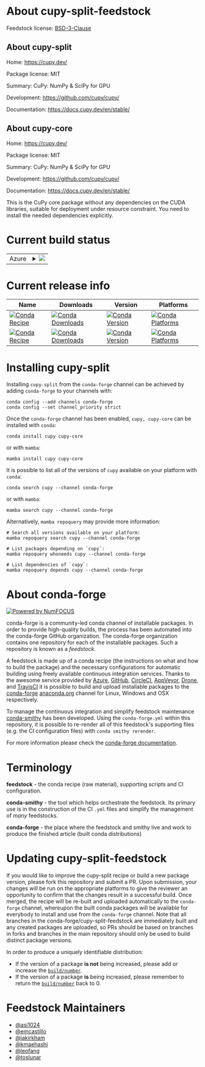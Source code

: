 About cupy-split-feedstock
==========================

Feedstock license: [BSD-3-Clause](https://github.com/conda-forge/cupy-feedstock/blob/main/LICENSE.txt)


About cupy-split
----------------

Home: https://cupy.dev/

Package license: MIT

Summary: CuPy: NumPy & SciPy for GPU


Development: https://github.com/cupy/cupy/

Documentation: https://docs.cupy.dev/en/stable/

About cupy-core
---------------

Home: https://cupy.dev/

Package license: MIT

Summary: CuPy: NumPy & SciPy for GPU


Development: https://github.com/cupy/cupy/

Documentation: https://docs.cupy.dev/en/stable/

This is the CuPy core package without any dependencies on the CUDA libraries, suitable for
deployment under resource constraint. You need to install the needed dependencies explicitly.


Current build status
====================


<table>
    
  <tr>
    <td>Azure</td>
    <td>
      <details>
        <summary>
          <a href="https://dev.azure.com/conda-forge/feedstock-builds/_build/latest?definitionId=8275&branchName=main">
            <img src="https://dev.azure.com/conda-forge/feedstock-builds/_apis/build/status/cupy-feedstock?branchName=main">
          </a>
        </summary>
        <table>
          <thead><tr><th>Variant</th><th>Status</th></tr></thead>
          <tbody><tr>
              <td>linux_64_c_compiler_version11cuda_compilernvcccuda_compiler_version11.8cxx_compiler_version11python3.10.____cpython</td>
              <td>
                <a href="https://dev.azure.com/conda-forge/feedstock-builds/_build/latest?definitionId=8275&branchName=main">
                  <img src="https://dev.azure.com/conda-forge/feedstock-builds/_apis/build/status/cupy-feedstock?branchName=main&jobName=linux&configuration=linux%20linux_64_c_compiler_version11cuda_compilernvcccuda_compiler_version11.8cxx_compiler_version11python3.10.____cpython" alt="variant">
                </a>
              </td>
            </tr><tr>
              <td>linux_64_c_compiler_version11cuda_compilernvcccuda_compiler_version11.8cxx_compiler_version11python3.11.____cpython</td>
              <td>
                <a href="https://dev.azure.com/conda-forge/feedstock-builds/_build/latest?definitionId=8275&branchName=main">
                  <img src="https://dev.azure.com/conda-forge/feedstock-builds/_apis/build/status/cupy-feedstock?branchName=main&jobName=linux&configuration=linux%20linux_64_c_compiler_version11cuda_compilernvcccuda_compiler_version11.8cxx_compiler_version11python3.11.____cpython" alt="variant">
                </a>
              </td>
            </tr><tr>
              <td>linux_64_c_compiler_version11cuda_compilernvcccuda_compiler_version11.8cxx_compiler_version11python3.12.____cpython</td>
              <td>
                <a href="https://dev.azure.com/conda-forge/feedstock-builds/_build/latest?definitionId=8275&branchName=main">
                  <img src="https://dev.azure.com/conda-forge/feedstock-builds/_apis/build/status/cupy-feedstock?branchName=main&jobName=linux&configuration=linux%20linux_64_c_compiler_version11cuda_compilernvcccuda_compiler_version11.8cxx_compiler_version11python3.12.____cpython" alt="variant">
                </a>
              </td>
            </tr><tr>
              <td>linux_64_c_compiler_version11cuda_compilernvcccuda_compiler_version11.8cxx_compiler_version11python3.9.____cpython</td>
              <td>
                <a href="https://dev.azure.com/conda-forge/feedstock-builds/_build/latest?definitionId=8275&branchName=main">
                  <img src="https://dev.azure.com/conda-forge/feedstock-builds/_apis/build/status/cupy-feedstock?branchName=main&jobName=linux&configuration=linux%20linux_64_c_compiler_version11cuda_compilernvcccuda_compiler_version11.8cxx_compiler_version11python3.9.____cpython" alt="variant">
                </a>
              </td>
            </tr><tr>
              <td>linux_64_c_compiler_version12cuda_compilercuda-nvcccuda_compiler_version12.6cxx_compiler_version12python3.10.____cpython</td>
              <td>
                <a href="https://dev.azure.com/conda-forge/feedstock-builds/_build/latest?definitionId=8275&branchName=main">
                  <img src="https://dev.azure.com/conda-forge/feedstock-builds/_apis/build/status/cupy-feedstock?branchName=main&jobName=linux&configuration=linux%20linux_64_c_compiler_version12cuda_compilercuda-nvcccuda_compiler_version12.6cxx_compiler_version12python3.10.____cpython" alt="variant">
                </a>
              </td>
            </tr><tr>
              <td>linux_64_c_compiler_version12cuda_compilercuda-nvcccuda_compiler_version12.6cxx_compiler_version12python3.11.____cpython</td>
              <td>
                <a href="https://dev.azure.com/conda-forge/feedstock-builds/_build/latest?definitionId=8275&branchName=main">
                  <img src="https://dev.azure.com/conda-forge/feedstock-builds/_apis/build/status/cupy-feedstock?branchName=main&jobName=linux&configuration=linux%20linux_64_c_compiler_version12cuda_compilercuda-nvcccuda_compiler_version12.6cxx_compiler_version12python3.11.____cpython" alt="variant">
                </a>
              </td>
            </tr><tr>
              <td>linux_64_c_compiler_version12cuda_compilercuda-nvcccuda_compiler_version12.6cxx_compiler_version12python3.12.____cpython</td>
              <td>
                <a href="https://dev.azure.com/conda-forge/feedstock-builds/_build/latest?definitionId=8275&branchName=main">
                  <img src="https://dev.azure.com/conda-forge/feedstock-builds/_apis/build/status/cupy-feedstock?branchName=main&jobName=linux&configuration=linux%20linux_64_c_compiler_version12cuda_compilercuda-nvcccuda_compiler_version12.6cxx_compiler_version12python3.12.____cpython" alt="variant">
                </a>
              </td>
            </tr><tr>
              <td>linux_64_c_compiler_version12cuda_compilercuda-nvcccuda_compiler_version12.6cxx_compiler_version12python3.9.____cpython</td>
              <td>
                <a href="https://dev.azure.com/conda-forge/feedstock-builds/_build/latest?definitionId=8275&branchName=main">
                  <img src="https://dev.azure.com/conda-forge/feedstock-builds/_apis/build/status/cupy-feedstock?branchName=main&jobName=linux&configuration=linux%20linux_64_c_compiler_version12cuda_compilercuda-nvcccuda_compiler_version12.6cxx_compiler_version12python3.9.____cpython" alt="variant">
                </a>
              </td>
            </tr><tr>
              <td>linux_aarch64_c_compiler_version11cuda_compilernvcccuda_compiler_version11.8cxx_compiler_version11python3.10.____cpython</td>
              <td>
                <a href="https://dev.azure.com/conda-forge/feedstock-builds/_build/latest?definitionId=8275&branchName=main">
                  <img src="https://dev.azure.com/conda-forge/feedstock-builds/_apis/build/status/cupy-feedstock?branchName=main&jobName=linux&configuration=linux%20linux_aarch64_c_compiler_version11cuda_compilernvcccuda_compiler_version11.8cxx_compiler_version11python3.10.____cpython" alt="variant">
                </a>
              </td>
            </tr><tr>
              <td>linux_aarch64_c_compiler_version11cuda_compilernvcccuda_compiler_version11.8cxx_compiler_version11python3.11.____cpython</td>
              <td>
                <a href="https://dev.azure.com/conda-forge/feedstock-builds/_build/latest?definitionId=8275&branchName=main">
                  <img src="https://dev.azure.com/conda-forge/feedstock-builds/_apis/build/status/cupy-feedstock?branchName=main&jobName=linux&configuration=linux%20linux_aarch64_c_compiler_version11cuda_compilernvcccuda_compiler_version11.8cxx_compiler_version11python3.11.____cpython" alt="variant">
                </a>
              </td>
            </tr><tr>
              <td>linux_aarch64_c_compiler_version11cuda_compilernvcccuda_compiler_version11.8cxx_compiler_version11python3.12.____cpython</td>
              <td>
                <a href="https://dev.azure.com/conda-forge/feedstock-builds/_build/latest?definitionId=8275&branchName=main">
                  <img src="https://dev.azure.com/conda-forge/feedstock-builds/_apis/build/status/cupy-feedstock?branchName=main&jobName=linux&configuration=linux%20linux_aarch64_c_compiler_version11cuda_compilernvcccuda_compiler_version11.8cxx_compiler_version11python3.12.____cpython" alt="variant">
                </a>
              </td>
            </tr><tr>
              <td>linux_aarch64_c_compiler_version11cuda_compilernvcccuda_compiler_version11.8cxx_compiler_version11python3.9.____cpython</td>
              <td>
                <a href="https://dev.azure.com/conda-forge/feedstock-builds/_build/latest?definitionId=8275&branchName=main">
                  <img src="https://dev.azure.com/conda-forge/feedstock-builds/_apis/build/status/cupy-feedstock?branchName=main&jobName=linux&configuration=linux%20linux_aarch64_c_compiler_version11cuda_compilernvcccuda_compiler_version11.8cxx_compiler_version11python3.9.____cpython" alt="variant">
                </a>
              </td>
            </tr><tr>
              <td>linux_aarch64_c_compiler_version12cuda_compilercuda-nvcccuda_compiler_version12.6cxx_compiler_version12python3.10.____cpython</td>
              <td>
                <a href="https://dev.azure.com/conda-forge/feedstock-builds/_build/latest?definitionId=8275&branchName=main">
                  <img src="https://dev.azure.com/conda-forge/feedstock-builds/_apis/build/status/cupy-feedstock?branchName=main&jobName=linux&configuration=linux%20linux_aarch64_c_compiler_version12cuda_compilercuda-nvcccuda_compiler_version12.6cxx_compiler_version12python3.10.____cpython" alt="variant">
                </a>
              </td>
            </tr><tr>
              <td>linux_aarch64_c_compiler_version12cuda_compilercuda-nvcccuda_compiler_version12.6cxx_compiler_version12python3.11.____cpython</td>
              <td>
                <a href="https://dev.azure.com/conda-forge/feedstock-builds/_build/latest?definitionId=8275&branchName=main">
                  <img src="https://dev.azure.com/conda-forge/feedstock-builds/_apis/build/status/cupy-feedstock?branchName=main&jobName=linux&configuration=linux%20linux_aarch64_c_compiler_version12cuda_compilercuda-nvcccuda_compiler_version12.6cxx_compiler_version12python3.11.____cpython" alt="variant">
                </a>
              </td>
            </tr><tr>
              <td>linux_aarch64_c_compiler_version12cuda_compilercuda-nvcccuda_compiler_version12.6cxx_compiler_version12python3.12.____cpython</td>
              <td>
                <a href="https://dev.azure.com/conda-forge/feedstock-builds/_build/latest?definitionId=8275&branchName=main">
                  <img src="https://dev.azure.com/conda-forge/feedstock-builds/_apis/build/status/cupy-feedstock?branchName=main&jobName=linux&configuration=linux%20linux_aarch64_c_compiler_version12cuda_compilercuda-nvcccuda_compiler_version12.6cxx_compiler_version12python3.12.____cpython" alt="variant">
                </a>
              </td>
            </tr><tr>
              <td>linux_aarch64_c_compiler_version12cuda_compilercuda-nvcccuda_compiler_version12.6cxx_compiler_version12python3.9.____cpython</td>
              <td>
                <a href="https://dev.azure.com/conda-forge/feedstock-builds/_build/latest?definitionId=8275&branchName=main">
                  <img src="https://dev.azure.com/conda-forge/feedstock-builds/_apis/build/status/cupy-feedstock?branchName=main&jobName=linux&configuration=linux%20linux_aarch64_c_compiler_version12cuda_compilercuda-nvcccuda_compiler_version12.6cxx_compiler_version12python3.9.____cpython" alt="variant">
                </a>
              </td>
            </tr><tr>
              <td>win_64_cuda_compilercuda-nvcccuda_compiler_version12.6python3.10.____cpython</td>
              <td>
                <a href="https://dev.azure.com/conda-forge/feedstock-builds/_build/latest?definitionId=8275&branchName=main">
                  <img src="https://dev.azure.com/conda-forge/feedstock-builds/_apis/build/status/cupy-feedstock?branchName=main&jobName=win&configuration=win%20win_64_cuda_compilercuda-nvcccuda_compiler_version12.6python3.10.____cpython" alt="variant">
                </a>
              </td>
            </tr><tr>
              <td>win_64_cuda_compilercuda-nvcccuda_compiler_version12.6python3.11.____cpython</td>
              <td>
                <a href="https://dev.azure.com/conda-forge/feedstock-builds/_build/latest?definitionId=8275&branchName=main">
                  <img src="https://dev.azure.com/conda-forge/feedstock-builds/_apis/build/status/cupy-feedstock?branchName=main&jobName=win&configuration=win%20win_64_cuda_compilercuda-nvcccuda_compiler_version12.6python3.11.____cpython" alt="variant">
                </a>
              </td>
            </tr><tr>
              <td>win_64_cuda_compilercuda-nvcccuda_compiler_version12.6python3.12.____cpython</td>
              <td>
                <a href="https://dev.azure.com/conda-forge/feedstock-builds/_build/latest?definitionId=8275&branchName=main">
                  <img src="https://dev.azure.com/conda-forge/feedstock-builds/_apis/build/status/cupy-feedstock?branchName=main&jobName=win&configuration=win%20win_64_cuda_compilercuda-nvcccuda_compiler_version12.6python3.12.____cpython" alt="variant">
                </a>
              </td>
            </tr><tr>
              <td>win_64_cuda_compilercuda-nvcccuda_compiler_version12.6python3.9.____cpython</td>
              <td>
                <a href="https://dev.azure.com/conda-forge/feedstock-builds/_build/latest?definitionId=8275&branchName=main">
                  <img src="https://dev.azure.com/conda-forge/feedstock-builds/_apis/build/status/cupy-feedstock?branchName=main&jobName=win&configuration=win%20win_64_cuda_compilercuda-nvcccuda_compiler_version12.6python3.9.____cpython" alt="variant">
                </a>
              </td>
            </tr><tr>
              <td>win_64_cuda_compilernvcccuda_compiler_version11.8python3.10.____cpython</td>
              <td>
                <a href="https://dev.azure.com/conda-forge/feedstock-builds/_build/latest?definitionId=8275&branchName=main">
                  <img src="https://dev.azure.com/conda-forge/feedstock-builds/_apis/build/status/cupy-feedstock?branchName=main&jobName=win&configuration=win%20win_64_cuda_compilernvcccuda_compiler_version11.8python3.10.____cpython" alt="variant">
                </a>
              </td>
            </tr><tr>
              <td>win_64_cuda_compilernvcccuda_compiler_version11.8python3.11.____cpython</td>
              <td>
                <a href="https://dev.azure.com/conda-forge/feedstock-builds/_build/latest?definitionId=8275&branchName=main">
                  <img src="https://dev.azure.com/conda-forge/feedstock-builds/_apis/build/status/cupy-feedstock?branchName=main&jobName=win&configuration=win%20win_64_cuda_compilernvcccuda_compiler_version11.8python3.11.____cpython" alt="variant">
                </a>
              </td>
            </tr><tr>
              <td>win_64_cuda_compilernvcccuda_compiler_version11.8python3.12.____cpython</td>
              <td>
                <a href="https://dev.azure.com/conda-forge/feedstock-builds/_build/latest?definitionId=8275&branchName=main">
                  <img src="https://dev.azure.com/conda-forge/feedstock-builds/_apis/build/status/cupy-feedstock?branchName=main&jobName=win&configuration=win%20win_64_cuda_compilernvcccuda_compiler_version11.8python3.12.____cpython" alt="variant">
                </a>
              </td>
            </tr><tr>
              <td>win_64_cuda_compilernvcccuda_compiler_version11.8python3.9.____cpython</td>
              <td>
                <a href="https://dev.azure.com/conda-forge/feedstock-builds/_build/latest?definitionId=8275&branchName=main">
                  <img src="https://dev.azure.com/conda-forge/feedstock-builds/_apis/build/status/cupy-feedstock?branchName=main&jobName=win&configuration=win%20win_64_cuda_compilernvcccuda_compiler_version11.8python3.9.____cpython" alt="variant">
                </a>
              </td>
            </tr>
          </tbody>
        </table>
      </details>
    </td>
  </tr>
</table>

Current release info
====================

| Name | Downloads | Version | Platforms |
| --- | --- | --- | --- |
| [![Conda Recipe](https://img.shields.io/badge/recipe-cupy-green.svg)](https://anaconda.org/conda-forge/cupy) | [![Conda Downloads](https://img.shields.io/conda/dn/conda-forge/cupy.svg)](https://anaconda.org/conda-forge/cupy) | [![Conda Version](https://img.shields.io/conda/vn/conda-forge/cupy.svg)](https://anaconda.org/conda-forge/cupy) | [![Conda Platforms](https://img.shields.io/conda/pn/conda-forge/cupy.svg)](https://anaconda.org/conda-forge/cupy) |
| [![Conda Recipe](https://img.shields.io/badge/recipe-cupy--core-green.svg)](https://anaconda.org/conda-forge/cupy-core) | [![Conda Downloads](https://img.shields.io/conda/dn/conda-forge/cupy-core.svg)](https://anaconda.org/conda-forge/cupy-core) | [![Conda Version](https://img.shields.io/conda/vn/conda-forge/cupy-core.svg)](https://anaconda.org/conda-forge/cupy-core) | [![Conda Platforms](https://img.shields.io/conda/pn/conda-forge/cupy-core.svg)](https://anaconda.org/conda-forge/cupy-core) |

Installing cupy-split
=====================

Installing `cupy-split` from the `conda-forge` channel can be achieved by adding `conda-forge` to your channels with:

```
conda config --add channels conda-forge
conda config --set channel_priority strict
```

Once the `conda-forge` channel has been enabled, `cupy, cupy-core` can be installed with `conda`:

```
conda install cupy cupy-core
```

or with `mamba`:

```
mamba install cupy cupy-core
```

It is possible to list all of the versions of `cupy` available on your platform with `conda`:

```
conda search cupy --channel conda-forge
```

or with `mamba`:

```
mamba search cupy --channel conda-forge
```

Alternatively, `mamba repoquery` may provide more information:

```
# Search all versions available on your platform:
mamba repoquery search cupy --channel conda-forge

# List packages depending on `cupy`:
mamba repoquery whoneeds cupy --channel conda-forge

# List dependencies of `cupy`:
mamba repoquery depends cupy --channel conda-forge
```


About conda-forge
=================

[![Powered by
NumFOCUS](https://img.shields.io/badge/powered%20by-NumFOCUS-orange.svg?style=flat&colorA=E1523D&colorB=007D8A)](https://numfocus.org)

conda-forge is a community-led conda channel of installable packages.
In order to provide high-quality builds, the process has been automated into the
conda-forge GitHub organization. The conda-forge organization contains one repository
for each of the installable packages. Such a repository is known as a *feedstock*.

A feedstock is made up of a conda recipe (the instructions on what and how to build
the package) and the necessary configurations for automatic building using freely
available continuous integration services. Thanks to the awesome service provided by
[Azure](https://azure.microsoft.com/en-us/services/devops/), [GitHub](https://github.com/),
[CircleCI](https://circleci.com/), [AppVeyor](https://www.appveyor.com/),
[Drone](https://cloud.drone.io/welcome), and [TravisCI](https://travis-ci.com/)
it is possible to build and upload installable packages to the
[conda-forge](https://anaconda.org/conda-forge) [anaconda.org](https://anaconda.org/)
channel for Linux, Windows and OSX respectively.

To manage the continuous integration and simplify feedstock maintenance
[conda-smithy](https://github.com/conda-forge/conda-smithy) has been developed.
Using the ``conda-forge.yml`` within this repository, it is possible to re-render all of
this feedstock's supporting files (e.g. the CI configuration files) with ``conda smithy rerender``.

For more information please check the [conda-forge documentation](https://conda-forge.org/docs/).

Terminology
===========

**feedstock** - the conda recipe (raw material), supporting scripts and CI configuration.

**conda-smithy** - the tool which helps orchestrate the feedstock.
                   Its primary use is in the construction of the CI ``.yml`` files
                   and simplify the management of *many* feedstocks.

**conda-forge** - the place where the feedstock and smithy live and work to
                  produce the finished article (built conda distributions)


Updating cupy-split-feedstock
=============================

If you would like to improve the cupy-split recipe or build a new
package version, please fork this repository and submit a PR. Upon submission,
your changes will be run on the appropriate platforms to give the reviewer an
opportunity to confirm that the changes result in a successful build. Once
merged, the recipe will be re-built and uploaded automatically to the
`conda-forge` channel, whereupon the built conda packages will be available for
everybody to install and use from the `conda-forge` channel.
Note that all branches in the conda-forge/cupy-split-feedstock are
immediately built and any created packages are uploaded, so PRs should be based
on branches in forks and branches in the main repository should only be used to
build distinct package versions.

In order to produce a uniquely identifiable distribution:
 * If the version of a package **is not** being increased, please add or increase
   the [``build/number``](https://docs.conda.io/projects/conda-build/en/latest/resources/define-metadata.html#build-number-and-string).
 * If the version of a package **is** being increased, please remember to return
   the [``build/number``](https://docs.conda.io/projects/conda-build/en/latest/resources/define-metadata.html#build-number-and-string)
   back to 0.

Feedstock Maintainers
=====================

* [@asi1024](https://github.com/asi1024/)
* [@emcastillo](https://github.com/emcastillo/)
* [@jakirkham](https://github.com/jakirkham/)
* [@kmaehashi](https://github.com/kmaehashi/)
* [@leofang](https://github.com/leofang/)
* [@toslunar](https://github.com/toslunar/)


<!-- dummy commit to enable rerendering -->

